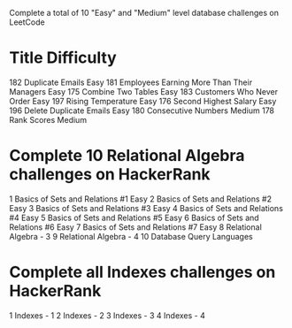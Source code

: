Complete a total of 10 "Easy" and "Medium" level database challenges on LeetCode

#	  Title			                                  Difficulty	 
182	Duplicate Emails  		                      Easy
181	Employees Earning More Than Their Managers  Easy
175	Combine Two Tables  		 	                  Easy
183	Customers Who Never Order	                  Easy
197	Rising Temperature  		 	                  Easy
176	Second Highest Salary  		  	              Easy
196	Delete Duplicate Emails  	    	            Easy
180	Consecutive Numbers  	    	                Medium
178	Rank Scores  	    	                        Medium

# Complete 10 Relational Algebra challenges on HackerRank
1   Basics of Sets and Relations #1                 Easy
2   Basics of Sets and Relations #2                 Easy
3   Basics of Sets and Relations #3                 Easy
4   Basics of Sets and Relations #4                 Easy
5   Basics of Sets and Relations #5                 Easy
6   Basics of Sets and Relations #6                 Easy
7   Basics of Sets and Relations #7                 Easy
8   Relational Algebra - 3
9   Relational Algebra - 4
10  Database Query Languages

# Complete all Indexes challenges on HackerRank
1 Indexes - 1
2 Indexes - 2
3 Indexes - 3
4 Indexes - 4
